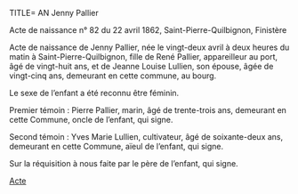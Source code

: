 TITLE= AN Jenny Pallier

Acte de naissance n° 82 du 22 avril 1862, Saint-Pierre-Quilbignon, Finistère

Acte de naissance de Jenny Pallier, née le vingt-deux avril à deux heures du matin à Saint-Pierre-Quilbignon, fille de René Pallier, appareilleur au port, âgé de vingt-huit ans, et de Jeanne Louise Lullien, son épouse, âgée de vingt-cinq ans, demeurant en cette commune, au bourg.

Le sexe de l’enfant a été reconnu être féminin.

Premier témoin : Pierre Pallier, marin, âgé de trente-trois ans, demeurant en cette Commune, oncle de l’enfant, qui signe.

Second témoin : Yves Marie Lullien, cultivateur, âgé de soixante-deux ans, demeurant en cette Commune, aïeul de l’enfant, qui signe.

Sur la réquisition à nous faite par le père de l’enfant, qui signe.

<a href="https://adecang.github.io/gen/saint_pierre_quilbignon/media/1862_0422_AN_jenny_pallier.jpg">Acte</a>


